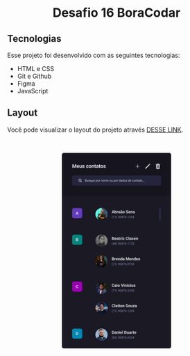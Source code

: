 <h1 align="center"> Desafio 16 BoraCodar </h1>


##  Tecnologias

Esse projeto foi desenvolvido com as seguintes tecnologias:

- HTML e CSS
- Git e Github
- Figma
- JavaScript

##  Layout

Você pode visualizar o layout do projeto através [DESSE LINK](https://www.figma.com/file/CSGG48tD7Z8B2S8saKQWrm/%23boraCodar---Desafio-16-(Community)?node-id=0-1&t=YhjzA0m319GsprEQ-0). 

<br>
<p align="center">
  <img alt="Desafio 16" src="img/Projeto.png" width="50%">
</p>